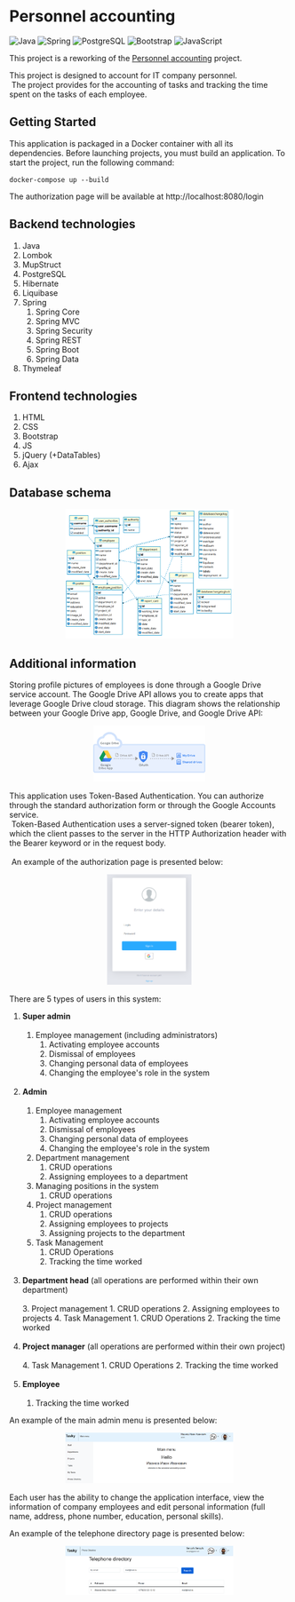 # Personnel accounting
![Java](https://img.shields.io/badge/java-%23ED8B00.svg?style=for-the-badge&logo=java&logoColor=white)
![Spring](https://img.shields.io/badge/spring-%236DB33F.svg?style=for-the-badge&logo=spring&logoColor=white)
![PostgreSQL](https://img.shields.io/badge/PostgreSQL-316192?style=for-the-badge&logo=postgresql&logoColor=white)
![Bootstrap](https://img.shields.io/badge/bootstrap-%23563D7C.svg?style=for-the-badge&logo=bootstrap&logoColor=white)
![JavaScript](https://img.shields.io/badge/javascript-%23323330.svg?style=for-the-badge&logo=javascript&logoColor=%23F7DF1E)

This project is a reworking of the [Personnel accounting](https://github.com/sergey-pyatnitsky/personnel-accounting) project.

This project is designed to account for IT company personnel.<br>
 The project provides for the accounting of tasks and tracking the time spent on the tasks of each employee.

## Getting Started
This application is packaged in a Docker container with all its dependencies. Before launching projects, you must build an application. To start the project, run the following command:
```
docker-compose up --build
```
The authorization page will be available at http://localhost:8080/login

## Backend technologies

1. Java
2. Lombok
3. MupStruct
4. PostgreSQL
5. Hibernate
6. Liquibase
7. Spring
    1. Spring Core
    2. Spring MVC
    3. Spring Security
    4. Spring REST
    5. Spring Boot
    6. Spring Data
8. Thymeleaf

## Frontend technologies
1. HTML
2. CSS
3. Bootstrap
4. JS
5. jQuery (+DataTables)
6. Ajax

## Database schema
<div style="text-align: center;">
   <img src="image/DB.png" alt="DB_schema" style="max-width: 60%;"/>
</div>

## Additional information

Storing profile pictures of employees is done through a Google Drive service account.
The Google Drive API allows you to create apps that leverage Google Drive cloud storage.
This diagram shows the relationship between your Google Drive app, Google Drive, and Google Drive API:
<div style="text-align: center;">
   <img src="image/drive-intro.png" alt="Google Drive" style="max-width: 40%;"/>
</div>

This application uses Token-Based Authentication. You can authorize through the standard authorization form or through the Google Accounts service. </br>
  Token-Based Authentication uses a server-signed token (bearer token), which the client passes to the server in the HTTP Authorization header with the Bearer keyword or in the request body. </br></br>
  An example of the authorization page is presented below:
<div style="text-align: center;">
   <img src="image/auth.png" alt="auth page" style="max-width: 30%;"/>
</div>

There are 5 types of users in this system:
1. **Super admin**</br></br>
    1. Employee management (including administrators)
        1. Activating employee accounts
        2. Dismissal of employees
        3. Changing personal data of employees
        4. Changing the employee's role in the system</br></br>
2. **Admin**</br></br>
    1. Employee management
        1. Activating employee accounts
        2. Dismissal of employees
        3. Changing personal data of employees
        4. Changing the employee's role in the system
    2. Department management
        1. CRUD operations
        2. Assigning employees to a department
    3. Managing positions in the system
        1. CRUD operations
    4. Project management
        1. CRUD operations
        2. Assigning employees to projects
        3. Assigning projects to the department
    5. Task Management
        1. CRUD Operations
        2. Tracking the time worked</br></br>
3. **Department head** (all operations are performed within their own department)</br></br>
    3. Project management
        1. CRUD operations
        2. Assigning employees to projects
    4. Task Management
        1. CRUD Operations
        2. Tracking the time worked</br></br>
5. **Project manager** (all operations are performed within their own project)</br></br>
    4. Task Management
        1. CRUD Operations
        2. Tracking the time worked</br></br>
6. **Employee**</br></br>
    1. Tracking the time worked

An example of the main admin menu is presented below:
<div style="text-align: center;">
   <img src="image/main.png" alt="main page" style="max-width: 60%;"/>
</div>

Each user has the ability to change the application interface, view the information of
company employees and edit personal information (full name, address, phone number, education, personal skills).

An example of the telephone directory page is presented below:
<div style="text-align: center;">
   <img src="image/Phone_directory.png" alt="phone directory page" style="max-width: 60%;"/>
</div>